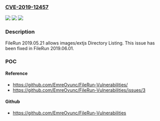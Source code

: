 ### [CVE-2019-12457](https://cve.mitre.org/cgi-bin/cvename.cgi?name=CVE-2019-12457)
![](https://img.shields.io/static/v1?label=Product&message=n%2Fa&color=blue)
![](https://img.shields.io/static/v1?label=Version&message=n%2Fa&color=blue)
![](https://img.shields.io/static/v1?label=Vulnerability&message=n%2Fa&color=brighgreen)

### Description

FileRun 2019.05.21 allows images/extjs Directory Listing. This issue has been fixed in FileRun 2019.06.01.

### POC

#### Reference
- https://github.com/EmreOvunc/FileRun-Vulnerabilities/
- https://github.com/EmreOvunc/FileRun-Vulnerabilities/issues/3

#### Github
- https://github.com/EmreOvunc/FileRun-Vulnerabilities

